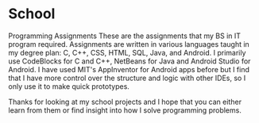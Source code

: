 # School
Programming Assignments
  These are the assignments that my BS in IT program required. Assignments are written in various languages taught in
my degree plan: C, C++, CSS, HTML, SQL, Java, and Android. I primarily use CodeBlocks for C and C++, NetBeans for Java
and Android Studio for Android. I have used MIT's AppInventor for Android apps before but I find that I have more control
over the structure and logic with other IDEs, so I only use it to make quick prototypes. 

Thanks for looking at my school projects and I hope that you can either learn from them or find insight into how I solve
programming problems.
